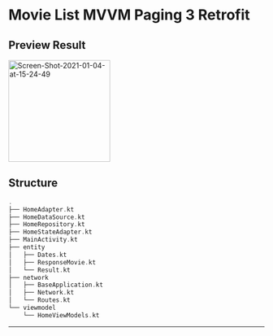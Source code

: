 # Movie List MVVM Paging 3 Retrofit

## Preview Result 
<a href="https://ibb.co/PrDpJwK"><img width ="200" src="https://i.ibb.co/vcX5fZp/Screen-Shot-2021-01-04-at-15-24-49.png" alt="Screen-Shot-2021-01-04-at-15-24-49" border="0"></a>

## Structure
```kotlin
.
├── HomeAdapter.kt
├── HomeDataSource.kt
├── HomeRepository.kt
├── HomeStateAdapter.kt
├── MainActivity.kt
├── entity
│   ├── Dates.kt
│   ├── ResponseMovie.kt
│   └── Result.kt
├── network
│   ├── BaseApplication.kt
│   ├── Network.kt
│   └── Routes.kt
└── viewmodel
    └── HomeViewModels.kt

```

---